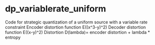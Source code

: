 # dp_variablerate_uniform
Code for strategic quantization of a uniform source with a variable rate constraint 
Encoder distortion function E((x^3-y)^2) 
Decoder distortion function E((x-y)^2)
Distortion D(lambda)= encoder distortion + lambda * entropy
